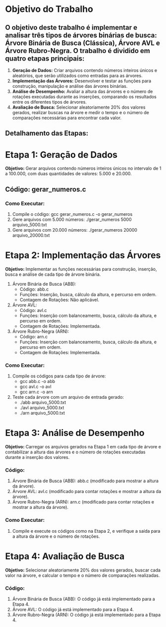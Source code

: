 # Objetivo do Trabalho
## O objetivo deste trabalho é implementar e analisar três tipos de árvores binárias de busca: Árvore Binária de Busca (Clássica), Árvore AVL e Árvore Rubro-Negra. O trabalho é dividido em quatro etapas principais:

1. **Geração de Dados:** Criar arquivos contendo números inteiros únicos e aleatórios, que serão utilizados como entradas para as árvores.
2. **Implementação das Árvores:** Desenvolver e testar as funções para construção, manipulação e análise das árvores binárias.
3. **Análise de Desempenho:** Avaliar a altura das árvores e o número de rotações executadas durante as inserções, comparando os resultados entre os diferentes tipos de árvores.
4. **Avaliação de Busca:** Selecionar aleatoriamente 20% dos valores gerados, realizar buscas na árvore e medir o tempo e o número de comparações necessárias para encontrar cada valor.


## Detalhamento das Etapas:

# **Etapa 1:** Geração de Dados
**Objetivo:** Gerar arquivos contendo números inteiros únicos no intervalo de 1 a 100.000, com duas quantidades de valores: 5.000 e 20.000.

## Código: gerar_numeros.c

### Como Executar:
1. Compile o código: gcc gerar_numeros.c -o gerar_numeros
2. Gere arquivos com 5.000 números: ./gerar_numeros 5000 arquivo_5000.txt
3. Gere arquivos com 20.000 números: ./gerar_numeros 20000 arquivo_20000.txt

# **Etapa 2:** Implementação das Árvores
**Objetivo:** Implementar as funções necessárias para construção, inserção, busca e análise de cada tipo de árvore binária.

1. Árvore Binária de Busca (ABB):
    * Código: abb.c
    * Funções: Inserção, busca, cálculo da altura, e percurso em ordem.
    * Contagem de Rotações: Não aplicável.
2. Árvore AVL:
    * Código: avl.c
    * Funções: Inserção com balanceamento, busca, cálculo da altura, e percurso em ordem.
    * Contagem de Rotações: Implementada.
3. Árvore Rubro-Negra (ARN):
    * Código: arn.c
    * Funções: Inserção com balanceamento, busca, cálculo da altura, e percurso em ordem.
    * Contagem de Rotações: Implementada.
  

### Como Executar:
1. Compile os códigos para cada tipo de árvore:
    * gcc abb.c -o abb
    * gcc avl.c -o avl
    * gcc arn.c -o arn
2. Teste cada árvore com um arquivo de entrada gerado:
    * ./abb arquivo_5000.txt
    * ./avl arquivo_5000.txt
    * ./arn arquivo_5000.txt

# **Etapa 3:** Análise de Desempenho
**Objetivo:** Carregar os arquivos gerados na Etapa 1 em cada tipo de árvore e contabilizar a altura das árvores e o número de rotações executadas durante a inserção dos valores.

### Código:
1. Árvore Binária de Busca (ABB): abb.c (modificado para mostrar a altura da árvore).
2. Árvore AVL: avl.c (modificado para contar rotações e mostrar a altura da árvore).
3. Árvore Rubro-Negra (ARN): arn.c (modificado para contar rotações e mostrar a altura da árvore).

### Como Executar:
1. Compile e execute os códigos como na Etapa 2, e verifique a saída para a altura da árvore e o número de rotações.

# **Etapa 4:** Avaliação de Busca
**Objetivo:** Selecionar aleatoriamente 20% dos valores gerados, buscar cada valor na árvore, e calcular o tempo e o número de comparações realizadas.

### Código:
1. Árvore Binária de Busca (ABB): O código já está implementado para a Etapa 4.
2. Árvore AVL: O código já está implementado para a Etapa 4.
3. Árvore Rubro-Negra (ARN): O código já está implementado para a Etapa 4.
